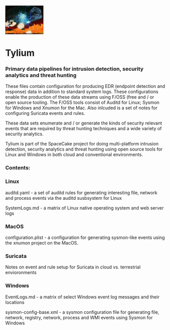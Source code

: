 ![Carrelon](/img/120px-BattleofCarillon.jpg?raw=true "text")
# Tylium

### Primary data pipelines for intrusion detection, security analytics and threat hunting

These files contain configuration for producing EDR (endpoint detection and response) data in addition to standard system logs. These configurations enable the production of these data streams using F/OSS (free and / or open source tooling. The F/OSS tools consist of Auditd for Linux; Sysmon for Windows and Xnumon for the Mac. Also inlcuded is a set of notes for configuring Suricata events and rules.

These data sets enumerate and  / or generate the kinds of security relevant events that are required by threat hunting techniques and a wide variety of security analytics. 

Tylium is part of the SpaceCake project for doing multi-platform intrusion detection, security analytics and threat hunting using open source tools for Linux and Windows in both cloud and conventional environments. 

### Contents:

### Linux

auditd.yaml - a set of auditd rules for generating interesting file, network and process events via the auditd susbsystem for Linux

SystemLogs.md - a matrix of Linux native operating system and web server logs

### MacOS

configuration.plist - a configuration for generating sysmon-like events using the xnumon project on the MacOS.

### Suricata

Notes on event and rule setup for Suricata in cloud vs. terrestrial envioronments

### Windows

EventLogs.md - a matrix of select Windows event log messages and their locations

sysmon-config-base.xml - a sysmon configuration file for generating file, network, registry, network, process and WMI events using Sysmon for Windows

